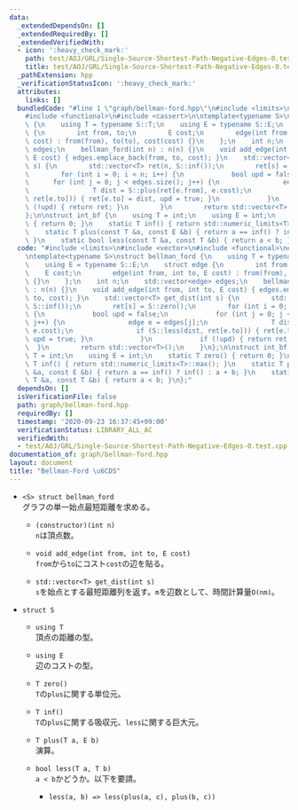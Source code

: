 ```yaml
---
data:
  _extendedDependsOn: []
  _extendedRequiredBy: []
  _extendedVerifiedWith:
  - icon: ':heavy_check_mark:'
    path: test/AOJ/GRL/Single-Source-Shortest-Path-Negative-Edges-0.test.cpp
    title: test/AOJ/GRL/Single-Source-Shortest-Path-Negative-Edges-0.test.cpp
  _pathExtension: hpp
  _verificationStatusIcon: ':heavy_check_mark:'
  attributes:
    links: []
  bundledCode: "#line 1 \"graph/bellman-ford.hpp\"\n#include <limits>\n#include <vector>\n\
    #include <functional>\n#include <cassert>\n\ntemplate<typename S>\nstruct bellman_ford\
    \ {\n    using T = typename S::T;\n    using E = typename S::E;\n    struct edge\
    \ {\n        int from, to;\n        E cost;\n        edge(int from, int to, E\
    \ cost) : from(from), to(to), cost(cost) {}\n    };\n    int n;\n    std::vector<edge>\
    \ edges;\n    bellman_ford(int n) : n(n) {}\n    void add_edge(int from, int to,\
    \ E cost) { edges.emplace_back(from, to, cost); }\n    std::vector<T> get_dist(int\
    \ s) {\n        std::vector<T> ret(n, S::inf());\n        ret[s] = S::zero();\n\
    \        for (int i = 0; i < n; i++) {\n            bool upd = false;\n      \
    \      for (int j = 0; j < edges.size(); j++) {\n                edge e = edges[j];\n\
    \                T dist = S::plus(ret[e.from], e.cost);\n                if (S::less(dist,\
    \ ret[e.to])) { ret[e.to] = dist, upd = true; }\n            }\n            if\
    \ (!upd) { return ret; }\n        }\n        return std::vector<T>();\n    }\n\
    };\n\nstruct int_bf {\n    using T = int;\n    using E = int;\n    static T zero()\
    \ { return 0; }\n    static T inf() { return std::numeric_limits<T>::max(); }\n\
    \    static T plus(const T &a, const E &b) { return a == inf() ? inf() : a + b;\
    \ }\n    static bool less(const T &a, const T &b) { return a < b; }\n};\n"
  code: "#include <limits>\n#include <vector>\n#include <functional>\n#include <cassert>\n\
    \ntemplate<typename S>\nstruct bellman_ford {\n    using T = typename S::T;\n\
    \    using E = typename S::E;\n    struct edge {\n        int from, to;\n    \
    \    E cost;\n        edge(int from, int to, E cost) : from(from), to(to), cost(cost)\
    \ {}\n    };\n    int n;\n    std::vector<edge> edges;\n    bellman_ford(int n)\
    \ : n(n) {}\n    void add_edge(int from, int to, E cost) { edges.emplace_back(from,\
    \ to, cost); }\n    std::vector<T> get_dist(int s) {\n        std::vector<T> ret(n,\
    \ S::inf());\n        ret[s] = S::zero();\n        for (int i = 0; i < n; i++)\
    \ {\n            bool upd = false;\n            for (int j = 0; j < edges.size();\
    \ j++) {\n                edge e = edges[j];\n                T dist = S::plus(ret[e.from],\
    \ e.cost);\n                if (S::less(dist, ret[e.to])) { ret[e.to] = dist,\
    \ upd = true; }\n            }\n            if (!upd) { return ret; }\n      \
    \  }\n        return std::vector<T>();\n    }\n};\n\nstruct int_bf {\n    using\
    \ T = int;\n    using E = int;\n    static T zero() { return 0; }\n    static\
    \ T inf() { return std::numeric_limits<T>::max(); }\n    static T plus(const T\
    \ &a, const E &b) { return a == inf() ? inf() : a + b; }\n    static bool less(const\
    \ T &a, const T &b) { return a < b; }\n};"
  dependsOn: []
  isVerificationFile: false
  path: graph/bellman-ford.hpp
  requiredBy: []
  timestamp: '2020-09-23 16:37:45+09:00'
  verificationStatus: LIBRARY_ALL_AC
  verifiedWith:
  - test/AOJ/GRL/Single-Source-Shortest-Path-Negative-Edges-0.test.cpp
documentation_of: graph/bellman-ford.hpp
layout: document
title: "Bellman-Ford \u6CD5"
---
```


- `<S> struct bellman_ford`  
  グラフの単一始点最短距離を求める。

  - `(constructor)(int n)`  
    `n`は頂点数。

  - `void add_edge(int from, int to, E cost)`  
    `from`から`to`にコスト`cost`の辺を貼る。

  - `std::vector<T> get_dist(int s)`  
    `s`を始点とする最短距離列を返す。`m`を辺数として、時間計算量`O(nm)`。

- `struct S`
  - `using T`  
    頂点の距離の型。

  - `using E`  
    辺のコストの型。

  - `T zero()`  
    `T`の`plus`に関する単位元。

  - `T inf()`  
    `T`の`plus`に関する吸収元、`less`に関する巨大元。

  - `T plus(T a, E b)`  
    演算。

  - `bool less(T a, T b)`  
    `a < b`かどうか。以下を要請。
    - `less(a, b) => less(plus(a, c), plus(b, c))`